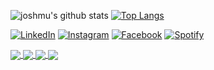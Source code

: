 <!-- GIF -->
<!-- <img src="https://media.giphy.com/media/6P5ghEyGd6Kqs/giphy.gif" width="600" height="200"> -->

![joshmu's github stats](https://github-readme-stats-joshmu.vercel.app/api?username=joshmu&count_private=true&show_icons=true&hide_rank=true&theme=dracula)
[![Top Langs](https://github-readme-stats-joshmu.vercel.app/api/top-langs/?username=joshmu&layout=compact&theme=dracula)](https://github.com/joshmu)

<a href="https://www.linkedin.com/in/joshmu" target="_blank"><img src="https://img.shields.io/badge/LinkedIn-%230077B5.svg?&style=flat-square&logo=linkedin&logoColor=white" alt="LinkedIn"></a>
<a href="https://www.instagram.com/joshmu" target="_blank"><img src="https://img.shields.io/badge/Instagram-%23E4405F.svg?&style=flat-square&logo=instagram&logoColor=white" alt="Instagram"></a>
<a href="https://www.facebook.com/joshmu" target="_blank"><img src="https://img.shields.io/badge/Facebook-%231877F2.svg?&style=flat-square&logo=facebook&logoColor=white" alt="Facebook"></a>
<a href="https://open.spotify.com/user/1232907388?si=w36ay0OKTyiciaBVGpMNSA" target="_blank"><img src="https://img.shields.io/badge/Spotify-%231ED760.svg?&style=flat-square&logo=spotify&logoColor=white" alt="Spotify"></a>

<a href="https://github.com/joshmu/dotfiles">
  <img align="center" src="https://github-readme-stats-joshmu.vercel.app/api/pin/?username=joshmu&repo=dotfiles&theme=dracula" />
</a>
<a href="https://github.com/joshmu/videonote">
  <img align="center" src="https://github-readme-stats-joshmu.vercel.app/api/pin/?username=joshmu&repo=videonote&theme=dracula" />
</a>
<a href="https://github.com/joshmu/joshmu-dev-website">
  <img align="center" src="https://github-readme-stats-joshmu.vercel.app/api/pin/?username=joshmu&repo=joshmu-dev-website&theme=dracula" />
</a>
<a href="https://github.com/joshmu/joshmu-dance-website">
  <img align="center" src="https://github-readme-stats-joshmu.vercel.app/api/pin/?username=joshmu&repo=joshmu-dance-website&theme=dracula" />
</a>
